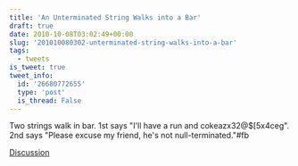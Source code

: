 ```yaml
---
title: 'An Unterminated String Walks into a Bar'
draft: true
date: 2010-10-08T03:02:49+00:00
slug: '201010080302-unterminated-string-walks-into-a-bar'
tags:
  - tweets
is_tweet: true
tweet_info:
  id: '26680772655'
  type: 'post'
  is_thread: False
---
```




Two strings walk in bar. 1st says "I'll have a run and cokeazx32@$[5x4ceg". 2nd says "Please excuse my friend, he's not null-terminated."#fb

[Discussion](https://x.com/sytelus/status/26680772655)
